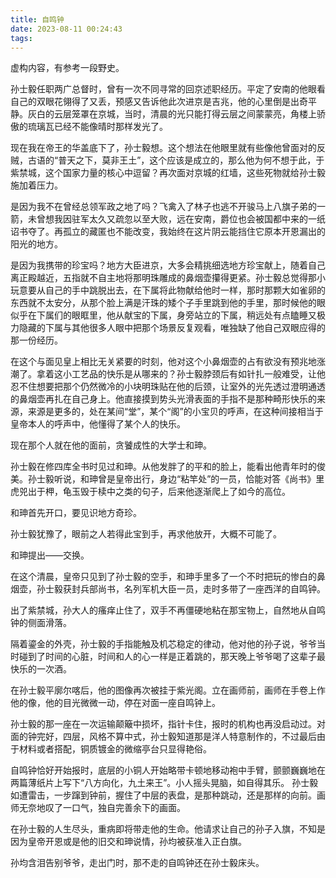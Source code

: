 ```yaml
---
title: 自鸣钟
date: 2023-08-11 00:24:43
tags:
---
```


虚构内容，有参考一段野史。

孙士毅任职两广总督时，曾有一次不同寻常的回京述职经历。平定了安南的他眼看自己的双眼花翎得了又丢，预感又告诉他此次进京是吉兆，他的心里倒是出奇平静。灰白的云层笼罩在京城，当时，清晨的光只能打得云层之间蒙蒙亮，角楼上骄傲的琉璃瓦已经不能像晴时那样发光了。

现在我在帝王的华盖底下了，孙士毅想。这个想法在他眼里就有些像他曾面对的反贼，古语的“普天之下，莫非王土”，这个应该是成立的，那么他为何不想于此，于紫禁城，这个国家力量的核心中逗留？再次面对京城的红墙，这些死物就给孙士毅施加着压力。

是因为我不在曾经总领军政之地了吗？飞禽入了林子也逃不开骏马上八旗子弟的一箭，未曾想我因驻军太久又疏忽以至大败，远在安南，爵位也会被国都中来的一纸诏书夺了。再孤立的藏匿也不能改变，我始终在这片阴云能挡住它原本开恩漏出的阳光的地方。

是因为我携带的珍宝吗？地方大臣进京，大多会精挑细选地方珍宝献上，随着自己离正殿越近，五指就不自主地将那明珠雕成的鼻烟壶攥得更紧。孙士毅总觉得那小玩意要从自己的手中跳脱出去，在下属将此物献给他时一样，那时那颗大如雀卵的东西就不太安分，从那个脸上满是汗珠的矮个子手里跳到他的手里，那时候他的眼似乎在下属们的眼眶里，他从献宝的下属，身旁站立的下属，稍远处有点瞌睡又极力隐藏的下属与其他很多人眼中把那个场景反复观看，唯独缺了他自己双眼应得的那一份经历。

在这个与面见皇上相比无关紧要的时刻，他对这个小鼻烟壶的占有欲没有预兆地涨潮了。拿着这小工艺品的快乐是从哪来的？孙士毅脖颈后有如针扎一般难受，让他忍不住想要把那个仍然微冷的小块明珠贴在他的后颈，让室外的光先透过澄明通透的鼻烟壶再扎在自己身上。他直接摸到势头光滑表面的手指不是那种畸形快乐的来源，来源是更多的，处在某间“堂”，某个“阁”的小宝贝的呼声，在这种间接相当于皇帝本人的呼声中，他懂得了某个人的快乐。

现在那个人就在他的面前，贪饕成性的大学士和珅。

孙士毅在修四库全书时见过和珅。从他发胖了的平和的脸上，能看出他青年时的俊美。孙士毅听说，和珅曾是皇帝出行，身边“粘竿处”的一员，恰能对答《尚书》里虎兕出于柙，龟玉毁于椟中之类的句子，后来他逐渐爬上了如今的高位。

和珅首先开口，要见识地方奇珍。

孙士毅犹豫了，眼前之人若得此宝到手，再求他放开，大概不可能了。

和珅提出——交换。

在这个清晨，皇帝只见到了孙士毅的空手，和珅手里多了一个不时把玩的惨白的鼻烟壶，孙士毅获封兵部尚书，名列军机大臣一员，走时多带了一座西洋的自鸣钟。

出了紫禁城，孙大人的瘙痒止住了，双手不再僵硬地粘在那宝物上，自然地从自鸣钟的侧面滑落。

隔着鎏金的外壳，孙士毅的手指能触及机芯稳定的律动，他对他的孙子说，爷爷当时碰到了时间的心脏，时间和人的心一样是正着跳的，那天晚上爷爷喝了这辈子最快乐的一次酒。

在孙士毅平廓尔喀后，他的图像再次被挂于紫光阁。立在画师前，画师在手卷上作他的像，他的目光微微一动，停在对面一座自鸣钟上。

孙士毅的那一座在一次运输颠簸中损坏，指针卡住，报时的机构也再没启动过。对面的钟完好，四层，风格不算中式，孙士毅知道那是洋人特意制作的，不过最后由于材料或者搭配，铜质镀金的微缩亭台只显得艳俗。

自鸣钟恰好开始报时，底层的小铜人开始略带卡顿地移动袍中手臂，颤颤巍巍地在两篇薄纸片上写下“八方向化，九土来王”。小人摇头晃脑，如自得其乐。 孙士毅如遭雷击，一步蹿到钟前，握住了中层的表盘，是那种跳动，还是那样的向前。画师无奈地叹了一口气，独自完善余下的画面。

在孙士毅的人生尽头，重病即将带走他的生命。他请求让自己的孙子入旗，不知是因为皇帝开恩或是他的旧交和珅说情，孙均被获准入正白旗。

孙均含泪告别爷爷，走出门时，那不走的自鸣钟还在孙士毅床头。